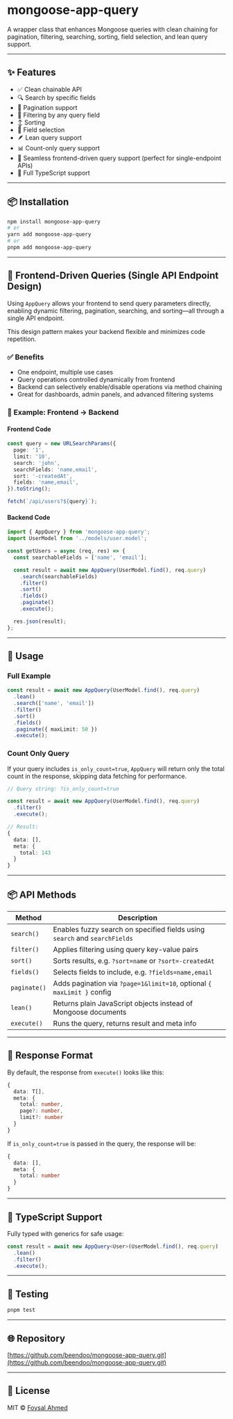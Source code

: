﻿# mongoose-app-query

A wrapper class that enhances Mongoose queries with clean chaining for pagination, filtering, searching, sorting, field selection, and lean query support.

---

## ✨ Features

- ✅ Clean chainable API
- 🔍 Search by specific fields
- 📑 Pagination support
- 🔢 Filtering by any query field
- ↕️ Sorting
- 🔐 Field selection
- 🪶 Lean query support
- 📊 Count-only query support
- 🔗 Seamless frontend-driven query support (perfect for single-endpoint APIs)
- 🧠 Full TypeScript support

---

## 📦 Installation

```bash
npm install mongoose-app-query
# or
yarn add mongoose-app-query
# or
pnpm add mongoose-app-query
```

---

## 🔗 Frontend-Driven Queries (Single API Endpoint Design)

Using `AppQuery` allows your frontend to send query parameters directly, enabling dynamic filtering, pagination, searching, and sorting—all through a single API endpoint.

This design pattern makes your backend flexible and minimizes code repetition.

### ✅ Benefits

- One endpoint, multiple use cases
- Query operations controlled dynamically from frontend
- Backend can selectively enable/disable operations via method chaining
- Great for dashboards, admin panels, and advanced filtering systems

### 📲 Example: Frontend → Backend

#### Frontend Code

```ts
const query = new URLSearchParams({
  page: '1',
  limit: '10',
  search: 'john',
  searchFields: 'name,email',
  sort: '-createdAt',
  fields: 'name,email',
}).toString();

fetch(`/api/users?${query}`);
```

#### Backend Code

```ts
import { AppQuery } from 'mongoose-app-query';
import UserModel from '../models/user.model';

const getUsers = async (req, res) => {
  const searchableFields = ['name', 'email'];

  const result = await new AppQuery(UserModel.find(), req.query)
    .search(searchableFields)
    .filter()
    .sort()
    .fields()
    .paginate()
    .execute();

  res.json(result);
};
```

---

## 🧠 Usage

### Full Example

```ts
const result = await new AppQuery(UserModel.find(), req.query)
  .lean()
  .search(['name', 'email'])
  .filter()
  .sort()
  .fields()
  .paginate({ maxLimit: 50 })
  .execute();
```

### Count Only Query

If your query includes `is_only_count=true`, `AppQuery` will return only the total count in the response, skipping data fetching for performance.

```ts
// Query string: ?is_only_count=true

const result = await new AppQuery(UserModel.find(), req.query)
  .filter()
  .execute();

// Result:
{
  data: [],
  meta: {
    total: 143
  }
}
```

---

## 📦 API Methods

| Method       | Description                                                                |
| ------------ | -------------------------------------------------------------------------- |
| `search()`   | Enables fuzzy search on specified fields using `search` and `searchFields` |
| `filter()`   | Applies filtering using query key-value pairs                              |
| `sort()`     | Sorts results, e.g. `?sort=name` or `?sort=-createdAt`                     |
| `fields()`   | Selects fields to include, e.g. `?fields=name,email`                       |
| `paginate()` | Adds pagination via `?page=1&limit=10`, optional `{ maxLimit }` config     |
| `lean()`     | Returns plain JavaScript objects instead of Mongoose documents             |
| `execute()`  | Runs the query, returns result and meta info                               |

---

## 🧾 Response Format

By default, the response from `execute()` looks like this:

```ts
{
  data: T[],
  meta: {
    total: number,
    page?: number,
    limit?: number
  }
}
```

If `is_only_count=true` is passed in the query, the response will be:

```ts
{
  data: [],
  meta: {
    total: number
  }
}
```

---

## 🧪 TypeScript Support

Fully typed with generics for safe usage:

```ts
const result = await new AppQuery<User>(UserModel.find(), req.query)
  .lean()
  .filter()
  .execute();
```

---

## 🧪 Testing

```bash
pnpm test
```

---

## 🌐 Repository

[https://github.com/beendoo/mongoose-app-query.git](https://github.com/beendoo/mongoose-app-query.git)

---

## 📝 License

MIT © [Foysal Ahmed](https://github.com/foysalahmedmin)
